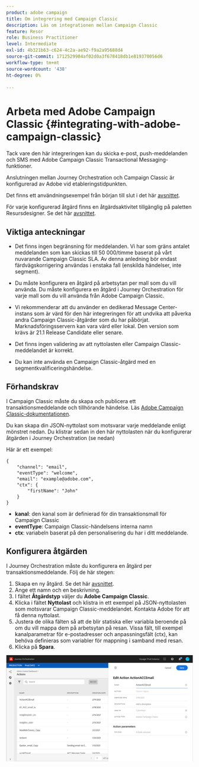 ```yaml
---
product: adobe campaign
title: Om integrering med Campaign Classic
description: Läs om integrationen mellan Campaign Classic
feature: Resor
role: Business Practitioner
level: Intermediate
exl-id: 4b321b63-c624-4c2a-ae92-f9a2a95688d4
source-git-commit: 1712529984af02d0a3f678418db1e819370056d6
workflow-type: tm+mt
source-wordcount: '438'
ht-degree: 0%

---
```


# Arbeta med Adobe Campaign Classic {#integrating-with-adobe-campaign-classic}

Tack vare den här integreringen kan du skicka e-post, push-meddelanden och SMS med Adobe Campaign Classic Transactional Messaging-funktioner.

Anslutningen mellan Journey Orchestration och Campaign Classic är konfigurerad av Adobe vid etableringstidpunkten.

Det finns ett användningsexempel från början till slut i det här [avsnittet](../usecase/campaign-classic-use-case.md).

För varje konfigurerad åtgärd finns en åtgärdsaktivitet tillgänglig på paletten Resursdesigner. Se det här [avsnittet](../building-journeys/using-adobe-campaign-classic.md).

## Viktiga anteckningar

* Det finns ingen begränsning för meddelanden. Vi har som gräns antalet meddelanden som kan skickas till 50 000/timme baserat på vårt nuvarande Campaign Classic SLA. Av denna anledning bör endast färdvägskorrigering användas i enstaka fall (enskilda händelser, inte segment).

* Du måste konfigurera en åtgärd på arbetsytan per mall som du vill använda. Du måste konfigurera en åtgärd i Journey Orchestration för varje mall som du vill använda från Adobe Campaign Classic.

* Vi rekommenderar att du använder en dedikerad Message Center-instans som är värd för den här integreringen för att undvika att påverka andra Campaign Classic-åtgärder som du har påbörjat. Marknadsföringsservern kan vara värd eller lokal. Den version som krävs är 21.1 Release Candidate eller senare.

* Det finns ingen validering av att nyttolasten eller Campaign Classic-meddelandet är korrekt.

* Du kan inte använda en Campaign Classic-åtgärd med en segmentkvalificeringshändelse.

## Förhandskrav

I Campaign Classic måste du skapa och publicera ett transaktionsmeddelande och tillhörande händelse. Läs [Adobe Campaign Classic-dokumentationen](https://experienceleague.adobe.com/docs/campaign-classic/using/transactional-messaging/introduction/about-transactional-messaging.html#transactional-messaging).

Du kan skapa din JSON-nyttolast som motsvarar varje meddelande enligt mönstret nedan. Du klistrar sedan in den här nyttolasten när du konfigurerar åtgärden i Journey Orchestration (se nedan)

Här är ett exempel:

```
{
    "channel": "email",
    "eventType": "welcome",
    "email": "example@adobe.com",
    "ctx": {
        "firstName": "John"
    }
}
```

* **kanal**: den kanal som är definierad för din transaktionsmall för Campaign Classic
* **eventType**: Campaign Classic-händelsens interna namn
* **ctx**: variabeln baserat på den personalisering du har i ditt meddelande.

## Konfigurera åtgärden

I Journey Orchestration måste du konfigurera en åtgärd per transaktionsmeddelande. Följ de här stegen:

1. Skapa en ny åtgärd. Se det här [avsnittet](../action/action.md).
1. Ange ett namn och en beskrivning.
1. I fältet **Åtgärdstyp** väljer du **Adobe Campaign Classic**.
1. Klicka i fältet **Nyttolast** och klistra in ett exempel på JSON-nyttolasten som motsvarar Campaign Classic-meddelandet. Kontakta Adobe för att få denna nyttolast.
1. Justera de olika fälten så att de blir statiska eller variabla beroende på om du vill mappa dem på arbetsytan på resan. Vissa fält, till exempel kanalparametrar för e-postadresser och anpassningsfält (ctx), kan behöva definieras som variabler för mappning i samband med resan.
1. Klicka på **Spara**.

![](../assets/accintegration1.png)



